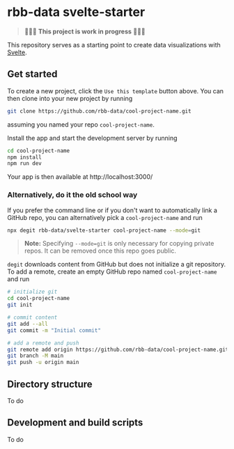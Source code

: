 # rbb-data svelte-starter

> 🚧🚧🚧 **This project is work in progress** 🚧🚧🚧

This repository serves as a starting point to create data visualizations with [Svelte](https://svelte.dev/).

## Get started

To create a new project, click the `Use this template` button above. You can then clone into your new project by running

```bash
git clone https://github.com/rbb-data/cool-project-name.git
```

assuming you named your repo `cool-project-name`.

Install the app and start the development server by running

```bash
cd cool-project-name
npm install
npm run dev
```

Your app is then available at http://localhost:3000/

### Alternatively, do it the old school way

If you prefer the command line or if you don't want to automatically link a GitHub repo, you can alternatively pick a `cool-project-name` and run

```bash
npx degit rbb-data/svelte-starter cool-project-name --mode=git
```

> **Note:** Specifying `--mode=git` is only necessary for copying private repos. It can be removed once this repo goes public.

`degit` downloads content from GitHub but does not initialize a git repository. To add a remote, create an empty GitHub repo named `cool-project-name` and run

```bash
# initialize git
cd cool-project-name
git init

# commit content
git add --all
git commit -m "Initial commit"

# add a remote and push
git remote add origin https://github.com/rbb-data/cool-project-name.git
git branch -M main
git push -u origin main
```

## Directory structure

To do

## Development and build scripts

To do
